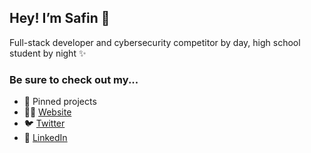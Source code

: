 ## Hey! I’m **Safin** 👋

Full-stack developer and cybersecurity competitor by day, high school student by night ✨

### Be sure to check out my...
 - 📌 Pinned projects
 - 👨‍💻 [Website](https://safin.dev)
 - 🐦 [Twitter](https://twitter.com/safinsingh) 
 - 🔗 [LinkedIn](https://www.linkedin.com/in/safinsingh/)
 
<img src="https://komarev.com/ghpvc/?username=safinsingh&color=blueviolet" display="none" visibility="hidden" width="0" height="0" />
